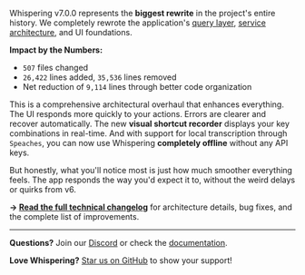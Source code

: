 Whispering v7.0.0 represents the **biggest rewrite** in the project's entire history. We completely rewrote the application's [query layer](https://github.com/braden-w/whispering/blob/main/apps/whispering/src/lib/query/README.md), [service architecture](https://github.com/braden-w/whispering/blob/main/apps/whispering/src/lib/services/README.md), and UI foundations.

**Impact by the Numbers:**
- `507` files changed
- `26,422` lines added, `35,536` lines removed
- Net reduction of `9,114` lines through better code organization

This is a comprehensive architectural overhaul that enhances everything. The UI responds more quickly to your actions. Errors are clearer and recover automatically. The new **visual shortcut recorder** displays your key combinations in real-time. And with support for local transcription through `Speaches`, you can now use Whispering **completely offline** without any API keys.

But honestly, what you'll notice most is just how much smoother everything feels. The app responds the way you'd expect it to, without the weird delays or quirks from v6.

**→ [Read the full technical changelog](https://github.com/braden-w/whispering/blob/main/docs/release-notes/v7.0.0-detailed.md)** for architecture details, bug fixes, and the complete list of improvements.

---

**Questions?** Join our [Discord](https://discord.gg/YWa5YVUSxa) or check the [documentation](https://github.com/braden-w/whispering#readme).

**Love Whispering?** [Star us on GitHub](https://github.com/braden-w/whispering) to show your support!

